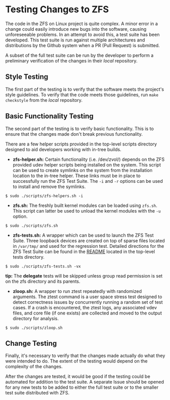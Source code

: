 # Testing Changes to ZFS

The code in the ZFS on Linux project is quite complex. A minor error in a change could easily introduce new bugs into the software, causing unforeseeable problems. In an attempt to avoid this, a test suite has been developed. This test suite is run against multiple architectures and distributions by the Github system when a PR (Pull Request) is submitted.

A subset of the full test suite can be run by the developer to perform a preliminary verification of the changes in their *local* repository.

## Style Testing

The first part of the testing is to verify that the software meets the project's style guidelines.  To verify that the code meets those guidelines, run ```make checkstyle``` from the *local* repository.

## Basic Functionality Testing

The second part of the testing is to verify basic functionality.  This is to ensure that the changes made don't break previous functionality.

There are a few helper scripts provided in the top-level scripts directory designed to aid developers working with in-tree builds.

* **zfs-helper.sh:** Certain functionality (i.e. /dev/zvol/) depends on the ZFS provided udev helper scripts being installed on the system.  This script can be used to create symlinks on the system from the installation location to the in-tree helper.  These links must be in place to successfully run the ZFS Test Suite.  The `-i` and `-r` options can be used to install and remove the symlinks.

```
$ sudo ./scripts/zfs-helpers.sh -i
```

* **zfs.sh:** The freshly built kernel modules can be loaded using `zfs.sh`.  This script can latter be used to unload the kernel modules with the `-u` option.

```
$ sudo ./scripts/zfs.sh
```

* **zfs-tests.sh:** A wrapper which can be used to launch the ZFS Test Suite.  Three loopback devices are created on top of sparse files located in `/var/tmp/` and used for the regression test.  Detailed directions for the ZFS Test Suite can be found in the [README][zts-readme] located in the top-level tests directory.

```
$ sudo ./scripts/zfs-tests.sh -vx
```

**tip:** The **delegate** tests will be skipped unless group read permission is set on the zfs directory and its parents.

* **zloop.sh:** A wrapper to run ztest repeatedly with randomized arguments.  The ztest command is a user space stress test designed to detect correctness issues by concurrently running a random set of test cases.  If a crash is encountered, the ztest logs, any associated vdev files, and core file (if one exists) are collected and moved to the output directory for analysis.

```
$ sudo ./scripts/zloop.sh
```

## Change Testing

Finally, it's necessary to verify that the changes made actually do what they were intended to do.  The extent of the testing would depend on the complexity of the changes.

After the changes are tested, it would be good if the testing could be automated for addition to the test suite.  A separate Issue should be opened for any new tests to be added to either the full test suite or to the smaller test suite distributed with ZFS.

[zts-readme]: https://github.com/zfsonlinux/zfs/tree/master/tests
